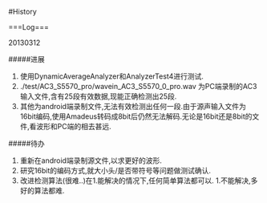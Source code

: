 #History

===Log===

20130312

#####进展
1. 使用DynamicAverageAnalyzer和AnalyzerTest4进行测试.
2. ./test/AC3_S5570_pro/wavein_AC3_S5570_0_pro.wav 为PC端录制的AC3输入文件,含有25段有效数据,现能正确检测出25段.
3. 其他为android端录制文件,无法有效检测出任何一段.由于源声输入文件为16bit编码,使用Amadeus转码成8bit后仍然无法解码.无论是16bit还是8bit的文件,看波形和PC端的相去甚远.

#####待办
1. 重新在android端录制源文件,以求更好的波形.
2. 研究16bit的编码方式,就大小头/是否带符号等问题做测试确认.
3. 改进检测算法(很难..)在1.能解决的情况下,任何简单算法都可以. 1.不能解决,多好的算法都难.